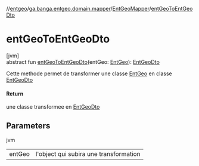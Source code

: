 //[entgeo](../../../index.md)/[ga.banga.entgeo.domain.mapper](../index.md)/[EntGeoMapper](index.md)/[entGeoToEntGeoDto](ent-geo-to-ent-geo-dto.md)

# entGeoToEntGeoDto

[jvm]\
abstract fun [entGeoToEntGeoDto](ent-geo-to-ent-geo-dto.md)(entGeo: [EntGeo](../../ga.banga.entgeo.domain.entities/-ent-geo/index.md)): [EntGeoDto](../../ga.banga.entgeo.domain.dto/-ent-geo-dto/index.md)

Cette methode permet de transformer une classe [EntGeo](../../ga.banga.entgeo.domain.entities/-ent-geo/index.md) en classe [EntGeoDto](../../ga.banga.entgeo.domain.dto/-ent-geo-dto/index.md)

#### Return

une classe transformee en [EntGeoDto](../../ga.banga.entgeo.domain.dto/-ent-geo-dto/index.md)

## Parameters

jvm

| | |
|---|---|
| entGeo | l'object qui subira une transformation |
